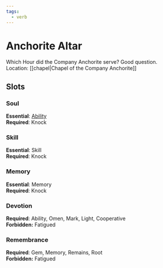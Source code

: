```yaml
---
tags:
  - verb
---
```

# Anchorite Altar
Which Hour did the Company Anchorite serve? Good question.<br>Location: [[chapel|Chapel of the Company Anchorite]]
## Slots
### Soul
**Essential**: [Ability](https://uadaf.theevilroot.xyz/rowenarium/element/ability)<br>**Required**: Knock
### Skill
**Essential**: Skill<br>**Required**: Knock
### Memory
**Essential**: Memory<br>**Required**: Knock
### Devotion
**Required**: Ability, Omen, Mark, Light, Cooperative<br>**Forbidden:** Fatigued
### Remembrance
**Required**: Gem, Memory, Remains, Root<br>**Forbidden:** Fatigued

